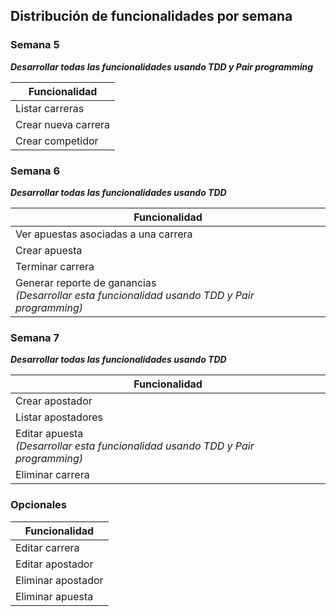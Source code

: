 ## Distribución de funcionalidades por semana

### Semana 5
**_Desarrollar todas las funcionalidades usando TDD y Pair programming_**

| Funcionalidad           | 
|-------------------------| 
|Listar carreras |
|Crear nueva carrera |
|Crear competidor |


### Semana 6
**_Desarrollar todas las funcionalidades usando TDD_**

| Funcionalidad           | 
|-------------------------| 
|Ver apuestas asociadas a una carrera |
|Crear apuesta |
|Terminar carrera |
|Generar reporte de ganancias <br> _(Desarrollar esta funcionalidad usando TDD y Pair programming)_|


### Semana 7
**_Desarrollar todas las funcionalidades usando TDD_**

| Funcionalidad           | 
|-------------------------| 
|Crear apostador |
|Listar apostadores |
|Editar apuesta  <br> _(Desarrollar esta funcionalidad usando TDD y Pair programming)_ |
|Eliminar carrera |

### Opcionales

| Funcionalidad           | 
|-------------------------| 
|Editar carrera |
|Editar apostador |
|Eliminar apostador |
|Eliminar apuesta |
